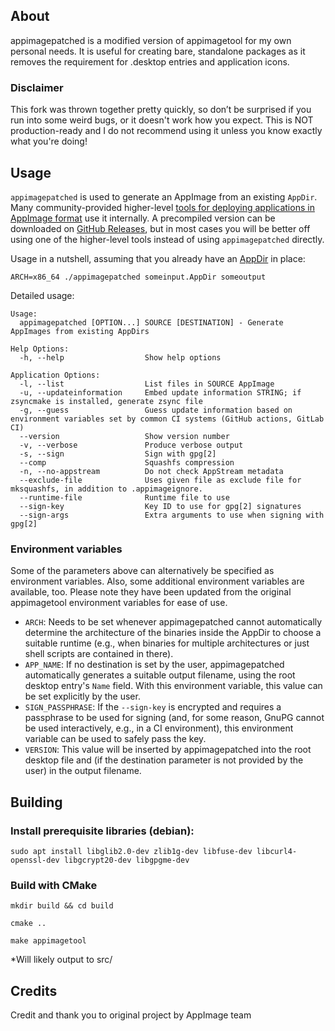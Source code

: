 ## About
appimagepatched is a modified version of appimagetool for my own personal needs.
It is useful for creating bare, standalone packages as it removes the requirement for .desktop entries and application icons.

### Disclaimer
This fork was thrown together pretty quickly, so don’t be surprised if you run into some weird bugs, or it doesn't work how you expect. This is NOT production-ready and I do not recommend using it unless you know exactly what you're doing!

## Usage

`appimagepatched` is used to generate an AppImage from an existing `AppDir`. Many community-provided higher-level [tools for deploying applications in AppImage format](https://github.com/AppImageCommunity/awesome-appimage/blob/main/README.md#appimage-developer-tools) use it internally. A precompiled version can be downloaded on [GitHub Releases](../..//releases), but in most cases you will be better off using one of the higher-level tools instead of using `appimagepatched` directly.

Usage in a nutshell, assuming that you already have an [AppDir](https://github.com/AppImage/AppImageSpec/blob/master/draft.md#appdir) in place:

```
ARCH=x86_64 ./appimagepatched someinput.AppDir someoutput
```

Detailed usage:
```
Usage:
  appimagepatched [OPTION...] SOURCE [DESTINATION] - Generate AppImages from existing AppDirs

Help Options:
  -h, --help                  Show help options

Application Options:
  -l, --list                  List files in SOURCE AppImage
  -u, --updateinformation     Embed update information STRING; if zsyncmake is installed, generate zsync file
  -g, --guess                 Guess update information based on environment variables set by common CI systems (GitHub actions, GitLab CI)
  --version                   Show version number
  -v, --verbose               Produce verbose output
  -s, --sign                  Sign with gpg[2]
  --comp                      Squashfs compression
  -n, --no-appstream          Do not check AppStream metadata
  --exclude-file              Uses given file as exclude file for mksquashfs, in addition to .appimageignore.
  --runtime-file              Runtime file to use
  --sign-key                  Key ID to use for gpg[2] signatures
  --sign-args                 Extra arguments to use when signing with gpg[2]
```

### Environment variables

Some of the parameters above can alternatively be specified as environment variables. Also, some additional environment variables are available, too.
Please note they have been updated from the original appimagetool environment variables for ease of use.

- `ARCH`: Needs to be set whenever appimagepatched cannot automatically determine the architecture of the binaries inside the AppDir to choose a suitable runtime (e.g., when binaries for multiple architectures or just shell scripts are contained in there).
- `APP_NAME`: If no destination is set by the user, appimagepatched automatically generates a suitable output filename, using the root desktop entry's `Name` field. With this environment variable, this value can be set explicitly by the user.
- `SIGN_PASSPHRASE`: If the `--sign-key` is encrypted and requires a passphrase to be used for signing (and, for some reason, GnuPG cannot be used interactively, e.g., in a CI environment), this environment variable can be used to safely pass the key.
- `VERSION`: This value will be inserted by appimagepatched into the root desktop file and (if the destination parameter is not provided by the user) in the output filename.

## Building

### Install prerequisite libraries (debian):
```
sudo apt install libglib2.0-dev zlib1g-dev libfuse-dev libcurl4-openssl-dev libgcrypt20-dev libgpgme-dev
```
### Build with CMake
```
mkdir build && cd build
```
```
cmake ..
```
```
make appimagetool
```
*Will likely output to src/
## Credits
Credit and thank you to original project by AppImage team
